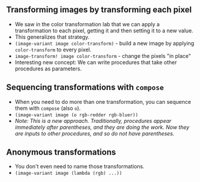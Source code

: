 Transforming images by transforming each pixel
----------------------------------------------

* We saw in the color transformation lab that we can apply a transformation to each pixel, getting it and then setting it to a new value.
* This generalizes that strategy.
* `(image-variant image color-transform)` - build a new image
  by applying `color-transform` to every pixel.
* `image-transform! image color-transform` - change the pixels "in place"
* Interesting new concept: We can write procedures that take other 
  procedures as parameters.

Sequencing transformations with `compose`
-----------------------------------------

* When you need to do more than one transformation, you can sequence them
  with `compose` (also `o`).
* `(image-variant image (o rgb-redder rgb-bluer))`
* *Note: This is a new approach.  Traditionally, procedures appear
  immediately after parentheses, and they are doing the work.  Now they
  are inputs to other procedures, and so do not have parentheses.*

Anonymous transformations
-------------------------

* You don't even need to name those transformations.
* <code>(image-variant image (lambda (rgb) ...))</code>

